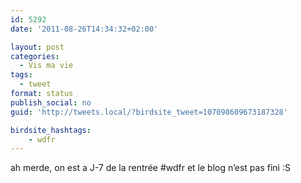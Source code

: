 ```yaml
---
id: 5292
date: '2011-08-26T14:34:32+02:00'

layout: post
categories:
  - Vis ma vie
tags:
  - tweet
format: status
publish_social: no
guid: 'http://tweets.local/?birdsite_tweet=107098609673187328'

birdsite_hashtags:
    - wdfr
---
```


ah merde, on est a J-7 de la rentrée #wdfr et le blog n’est pas fini :S
